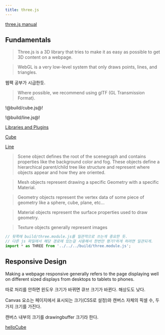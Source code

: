 ```yaml
---
title: three.js
---
```


[three.js manual](https://threejs.org/manual/#en/)

## Fundamentals

> Three.js is a 3D library that tries to make it as easy as possible to get 3D content on a webpage.

> WebGL is a very low-level system that only draws points, lines, and triangles.

웹팩 공부가 시급한듯.

> Where possible, we recommend using glTF (GL Transmission Format).

!@build/cube.js@!

!@build/line.js@!

[Libraries and Plugins](https://threejs.org/docs/index.html#manual/en/introduction/Libraries-and-Plugins)

[Cube](./build/cube.html)

[Line](./build/line.html)

> Scene object defines the root of the scenegraph and contains properties like the background color and fog. These objects define a hierarchical parent/child tree like structure and represent where objects appear and how they are oriented.

> Mesh objects represent drawing a specific Geometry with a specific Material.

> Geometry objects represent the vertex data of some piece of geometry like a sphere, cube, plane, etc...

> Material objects represent the surface properties used to draw geometry.

> Texture objects generally represent images

```js
// 뒷쪽에 build/three.module.js를 일관적으로 쓰는게 중요한 듯.
// 다른 js 파일에서 해당 경로에 있는걸 사용해서 한번만 평가?하게 하려면 일관되게.
import * as THREE from '../../../build/three.module.js';
```

## Responsive Design

Making a webpage responsive generally refers to the page displaying well on different sized displays from desktops to tablets to phones.

따로 처리를 안하면 윈도우 크기가 바뀌면 큐브 크기가 바뀐다. 해상도도 낮다.

Canvas 요소는 페이지에서 표시되는 크기(CSS로 설정)와 캔버스 자체의 픽셀 수, 두 가지 크기를 가진다.

캔버스 내부의 크기를 drawingbuffer 크기라 한다.

[helloCube](./build/helloCube.html)
